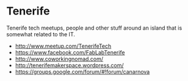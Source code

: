 Tenerife
========

Tenerife tech meetups, people and other stuff around an island that is somewhat related to the IT.


* http://www.meetup.com/TenerifeTech
* https://www.facebook.com/FabLabTenerife
* http://www.coworkingnomad.com/
* http://tenerifemakerspace.wordpress.com/
* https://groups.google.com/forum/#!forum/canarnova
